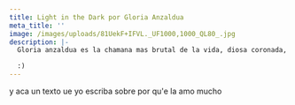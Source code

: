 ```yaml
---
title: Light in the Dark por Gloria Anzaldua
meta_title: ''
image: /images/uploads/81UekF+IFVL._UF1000,1000_QL80_.jpg
description: |-
  Gloria anzaldua es la chamana mas brutal de la vida, diosa coronada, mamasita divina, voy a escribirle una oraciony tenerla conmigo siempre cerquita, Tkm Gloria por favor todo el mundo leala. 

  :)
---
```

y aca un texto ue yo escriba sobre por qu'e la amo mucho
